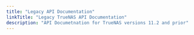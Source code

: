 ```yaml
---
title: "Legacy API Documentation"
linkTitle: "Legacy TrueNAS API Documentation"
description: "API Documetnation for TrueNAS versions 11.2 and prior"
---
```

